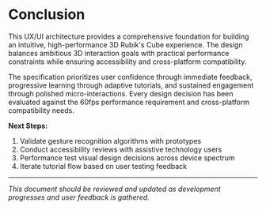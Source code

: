 # Conclusion

This UX/UI architecture provides a comprehensive foundation for building an intuitive, high-performance 3D Rubik's Cube experience. The design balances ambitious 3D interaction goals with practical performance constraints while ensuring accessibility and cross-platform compatibility.

The specification prioritizes user confidence through immediate feedback, progressive learning through adaptive tutorials, and sustained engagement through polished micro-interactions. Every design decision has been evaluated against the 60fps performance requirement and cross-platform compatibility needs.

**Next Steps:**
1. Validate gesture recognition algorithms with prototypes
2. Conduct accessibility reviews with assistive technology users  
3. Performance test visual design decisions across device spectrum
4. Iterate tutorial flow based on user testing feedback

---

*This document should be reviewed and updated as development progresses and user feedback is gathered.*
